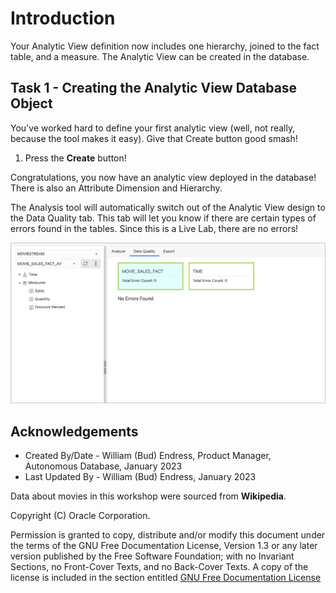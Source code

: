 # Introduction

Your Analytic View definition now includes one hierarchy, joined to the fact table, and a measure. The Analytic View can be created in the database.

## Task 1 - Creating the Analytic View Database Object

You've worked hard to define your first analytic view (well, not really, because the tool makes it easy).  Give that Create button good smash!

1. Press the **Create** button!

Congratulations, you now have an analytic view deployed in the database! There is also an Attribute Dimension and Hierarchy.

The Analysis tool will automatically switch out of the Analytic View design to the Data Quality tab.  This tab will let you know if there are certain types of errors found in the tables.  Since this is a Live Lab, there are no errors!

![Data Quality Tab](images/10-data-quality-tab-1.png)

## Acknowledgements

- Created By/Date - William (Bud) Endress, Product Manager, Autonomous Database, January 2023
- Last Updated By - William (Bud) Endress, January 2023

Data about movies in this workshop were sourced from **Wikipedia**.

Copyright (C)  Oracle Corporation.

Permission is granted to copy, distribute and/or modify this document
under the terms of the GNU Free Documentation License, Version 1.3
or any later version published by the Free Software Foundation;
with no Invariant Sections, no Front-Cover Texts, and no Back-Cover Texts.
A copy of the license is included in the section entitled [GNU Free Documentation License](files/gnu-free-documentation-license.txt)
